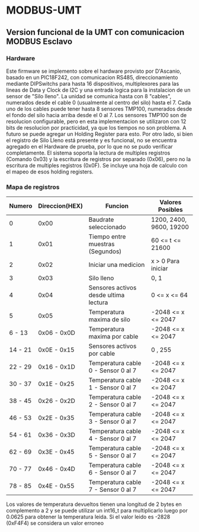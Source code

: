 # MODBUS-UMT
## Version funcional de la UMT con comunicacion MODBUS Esclavo
### Hardware
Este firmware se implemento sobre el hardware provisto por D'Ascanio, basado en un PIC18F242, con comunicacion RS485, direccionamiento mediante DIPSwitchs para hasta 16 dispositivos, multiplexores para las lineas de Data y Clock de I2C y una entrada logica para la instalacion de un sensor de "Silo lleno".
La unidad se comunica hasta con 8 "cables", numerados desde el cable 0 (usualmente al centro del silo) hasta el 7. Cada uno de los cables puede tener hasta 8 sensores TMP100, numerados desde el fondo del silo hacia arriba desde el 0 al 7. Los sensores TMP100 son de resolucion configurable, pero en esta implementacion se utilizaron con 12 bits de resolucion por practicidad, ya que los tiempos no son problema. A futuro se puede agregar un Holding Register para esto.
Por otro lado, si bien el registro de Silo Lleno está presente y es funcional, no se encuentra agregado en el Hardware de prueba, por lo que no se pudo verificar completamente.
El sistema soporta la lectura de multiples registros (Comando 0x03) y la escritura de registros por separado (0x06), pero no la escritura de multiples registros (0x0F).
Se incluye una hoja de calculo con el mapeo de esos holding registers.
### Mapa de registros
| Numero | Direccion(HEX) | Funcion  | Valores Posibles |
| - | - | - | - |
| 0 | 0x00 | Baudrate seleccionado   | 1200, 2400, 9600, 19200 |
| 1 | 0x01 | Tiempo entre muestras (Segundos)   | 60 <= t <= 21600 |
| 2 | 0x02 | Iniciar una medicion    | x > 0 Para iniciar|
| 3 | 0x03 | Silo lleno | 0, 1 |
| 4 | 0x04 | Sensores activos desde ultima lectura | 0 <= x <= 64 |
| 5 | 0x05 | Temperatura maxima de silo | -2048 <= x <= 2047 |
| 6 - 13 | 0x06 - 0x0D| Temperatura maxima por cable | -2048 <= x <= 2047 |
| 14 - 21 | 0x0E - 0x15 | Sensores activos por cable | 0 , 255 |
| 22 - 29 | 0x16 - 0x1D | Temperatura cable 0 - Sensor 0 al 7  | -2048 <= x <= 2047 |
| 30 - 37 | 0x1E - 0x25 | Temperatura cable 1 - Sensor 0 al 7  | -2048 <= x <= 2047 |
| 38 - 45 | 0x26 - 0x2D | Temperatura cable 2 - Sensor 0 al 7  | -2048 <= x <= 2047 |
| 46 - 53 | 0x2E - 0x35 | Temperatura cable 3 - Sensor 0 al 7  | -2048 <= x <= 2047 |
| 54 - 61 | 0x36 - 0x3D | Temperatura cable 4 - Sensor 0 al 7  | -2048 <= x <= 2047 |
| 62 - 69 | 0x3E - 0x45 | Temperatura cable 5 - Sensor 0 al 7  | -2048 <= x <= 2047 |
| 70 - 77 | 0x46 - 0x4D | Temperatura cable 6 - Sensor 0 al 7  | -2048 <= x <= 2047 |
| 78 - 85 | 0x4E - 0x55 | Temperatura cable 7 - Sensor 0 al 7  | -2048 <= x <= 2047 |

Los valores de temperatura devueltos tienen una longitud de 2 bytes en complemento a 2 y se puede utilizar un int16_t para multiplicarlo luego por 0.0625 para obtener la temperatura leida.
Si el valor leido es -2828 (0xF4F4) se considera un valor erroneo
